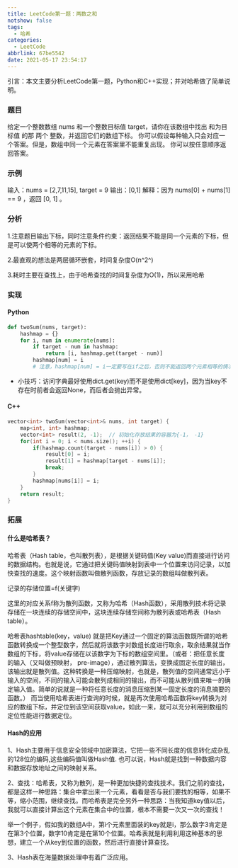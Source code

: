 ```yaml
---
title: LeetCode第一题：两数之和
notshow: false
tags:
  - 哈希
categories:
  - LeetCode
abbrlink: 67be5542
date: 2021-05-17 23:54:17
---
```


引言：本文主要分析LeetCode第一题，Python和C++实现；并对哈希做了简单说明。

<!--more-->

### 题目

给定一个整数数组 nums 和一个整数目标值 target，请你在该数组中找出 和为目标值 的那 两个 整数，并返回它们的数组下标。
你可以假设每种输入只会对应一个答案。但是，数组中同一个元素在答案里不能重复出现。
你可以按任意顺序返回答案。

###  示例 
输入：nums = [2,7,11,15], target = 9
输出：[0,1]
解释：因为 nums[0] + nums[1] == 9 ，返回 [0, 1] 。

### 分析

1.注意题目输出下标，同时注意条件约束：返回结果不能是同一个元素的下标，但是可以使两个相等的元素的下标。

2.最直观的想法是两层循环嵌套，时间复杂度O(n^2^)

3.耗时主要在查找上，由于哈希查找的时间复杂度为O(1)，所以采用哈希

### 实现

#### Python

```python
def twoSum(nums, target):
    hashmap = {}
    for i, num in enumerate(nums):
        if target - num in hashmap:
            return [i, hashmap.get(target - num)]
        hashmap[num] = i
        # 注意，hashmap[num] = i一定要写在if之后，否则不能返回两个元素相等的情况
```

- 小技巧：访问字典最好使用dict.get(key)而不是使用dict[key]，因为当key不存在时前者会返回None，而后者会抛出异常。

#### C++

```c++
vector<int> twoSum(vector<int>& nums, int target) {
    map<int, int> hashmap;
    vector<int> result(2, -1);	// 初始化存放结果的容器为{-1， -1}
    for(int i = 0; i < nums.size(); ++i) {
        if(hashmap.count(target - nums[i]) > 0) {
            result[0] = i;
            result[1] = hashmap[target - nums[i]];
            break;
        }
        hashmap[nums[i]] = i;
    }
    return result;
}
```

### 拓展

#### 什么是哈希表？

哈希表（Hash table，也叫散列表），是根据关键码值(Key value)而直接进行访问的数据结构。也就是说，它通过把关键码值映射到表中一个位置来访问记录，以加快查找的速度。这个映射函数叫做散列函数，存放记录的数组叫做散列表。

记录的存储位置=f(关键字)

这里的对应关系f称为散列函数，又称为哈希（Hash函数），采用散列技术将记录存储在一块连续的存储空间中，这块连续存储空间称为散列表或哈希表（Hash table）。

哈希表hashtable(key，value) 就是把Key通过一个固定的算法函数既所谓的哈希函数转换成一个整型数字，然后就将该数字对数组长度进行取余，取余结果就当作数组的下标，将value存储在以该数字为下标的数组空间里。（或者：把任意长度的输入（又叫做预映射， pre-image），通过散列算法，变换成固定长度的输出，该输出就是散列值。这种转换是一种压缩映射，也就是，散列值的空间通常远小于输入的空间，不同的输入可能会散列成相同的输出，而不可能从散列值来唯一的确定输入值。简单的说就是一种将任意长度的消息压缩到某一固定长度的消息摘要的函数。）
而当使用哈希表进行查询的时候，就是再次使用哈希函数将key转换为对应的数组下标，并定位到该空间获取value，如此一来，就可以充分利用到数组的定位性能进行数据定位。

#### Hash的应用

1、Hash主要用于信息安全领域中加密算法，它把一些不同长度的信息转化成杂乱的128位的编码,这些编码值叫做Hash值. 也可以说，Hash就是找到一种数据内容和数据存放地址之间的映射关系。

2、查找：哈希表，又称为散列，是一种更加快捷的查找技术。我们之前的查找，都是这样一种思路：集合中拿出来一个元素，看看是否与我们要找的相等，如果不等，缩小范围，继续查找。而哈希表是完全另外一种思路：当我知道key值以后，我就可以直接计算出这个元素在集合中的位置，根本不需要一次又一次的查找！

举一个例子，假如我的数组A中，第i个元素里面装的key就是i，那么数字3肯定是在第3个位置，数字10肯定是在第10个位置。哈希表就是利用利用这种基本的思想，建立一个从key到位置的函数，然后进行直接计算查找。

3、Hash表在海量数据处理中有着广泛应用。



